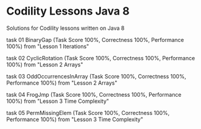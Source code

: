 # Codility Lessons Java 8
Solutions for Codility lessons written on Java 8

task 01	BinaryGap (Task Score 100%, Correctness 100%, Performance 100%) from "Lesson 1 Iterations"

task 02	CyclicRotation (Task Score 100%, Correctness 100%, Performance 100%) from "Lesson 2 Arrays"

task 03	OddOccurrencesInArray (Task Score 100%, Correctness 100%, Performance 100%) from "Lesson 2 Arrays"

task 04	FrogJmp (Task Score 100%, Correctness 100%, Performance 100%) from "Lesson 3 Time Complexity"

task 05	PermMissingElem (Task Score 100%, Correctness 100%, Performance 100%) from "Lesson 3 Time Complexity"
